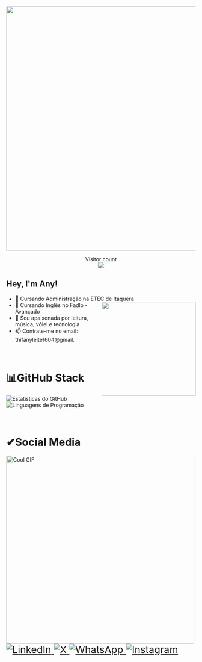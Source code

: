 <img src="https://media3.giphy.com/media/v1.Y2lkPTc5MGI3NjExNWl5YzVvcTU5d3VtZ3VmcXVhOXkzZDd3N3prNjR0eDJjdjM4cGl6MCZlcD12MV9pbnRlcm5hbF9naWZfYnlfaWQmY3Q9Zw/OoezaF8EMHSBbWy1b5/giphy.gif" width="1000" height="650" />

 
<p align="center"> 
  Visitor count<br>
  <img src="https://profile-counter.glitch.me/anyyysantos/count.svg"/>


## Hey, I'm Any!

- 📌 Cursando Administração na ETEC de Itaquera <img src = "https://i.pinimg.com/originals/69/e6/f6/69e6f674d4ab40834c31493d21d9560c.gif" width = "250px" align = "right">
- 📌 Cursando Inglês no Fadlo - Avançado
- 🤎  Sou apaixonada por leitura, música, vôlei e tecnologia
- 📫 Contrate-me no email: thifanyleite1604@gmail.

<h1><br>📊GitHub Stack<br></h1>
    <a href-"https://github.com/drezinnxs10">
   <img src="https://github-readme-stats.vercel.app/api?username=anyyysantos&show_icons=true&theme=tokyonight" alt="Estatísticas do GitHub" />
   <img src="https://github-readme-stats.vercel.app/api/top-langs/?username=anyyysantos&layout=compact&theme=tokyonight" alt="Linguagens de Programação" />

   <h1><br>✔Social Media<br></h1>
<img src="https://media.giphy.com/media/j5oP7zSilio3SewxAA/giphy.gif?cid=790b7611cgez05fmbv48vlihp0nt8t39rs2vrgjbgdv25p5u&ep=v1_gifs_search&rid=giphy.gif&ct=g" alt="Cool GIF" width="500"/>

<div style="font-size: 26px;">
    <a href="https://linkedin.com/in/thifany-leite-958644333/" target="_blank">
        <img src="https://img.shields.io/badge/LinkedIn-363636?style=for-the-badge&logo=linkedIn&logoColor=white" alt="LinkedIn" />
    </a>
    <a href="https://twitter.com/@SurtosDaAnyyy" target="_blank">
       <img src="https://img.shields.io/badge/Twitter-363636?style=for-the-badge&logo=x&logoColor=white" alt="X" />
    </a>
    <a href="https://wa.me/+5511960967701" target="_blank">
        <img src="https://img.shields.io/badge/WhatsApp-363636?style=for-the-badge&logo=whatsapp&logoColor=white" alt="WhatsApp" />
    </a>
    <a href="https://instagram.com/anyyy.santos" target="_blank">
        <img src="https://img.shields.io/badge/Instagram-363636?style=for-the-badge&logo=instagram&logoColor=white" alt="Instagram" />
    </a>


